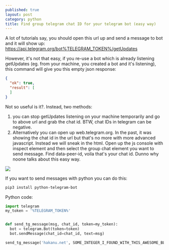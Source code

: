 ```yaml
---
published: true
layout: post
category: python
title: Find group telegram chat ID for your telegram bot (easy way)
---
```

A lot of tutorials say, you should open this url up and send a message to bot and it will show up:
https://api.telegram.org/bot%TELEGRAM_TOKEN%/getUpdates

However, it's not that easy, if you re-use a bot which is already listening getUpdates (eg. from your machine, you created a bot and it's listening), this command will give you this empty json response:

```json
{
  "ok": true,
  "result": [
  ]
}
```

Not so useful is it?. Instead, two methods:

1. you can stop getUpdates listening on your machine temporarily and go to above url and grab the chat id. BTW, chat IDs in telegram can be negative.
1. Alternatively you can open up web.telegram.org. In the past, it was showing the chat id in the url but that's no more with more advanced javascript. Instead we will sneak in the html. Open up the js console with inspect element and then select the group chat element you want to send message. Find data-peer-id, voila that's your chat id. Dunno why noone talks about this easy way.

![](https://devdala.files.wordpress.com/2021/11/screenshot_2021-11-06_21-27-41.png)

If you want to send messages with python you can do this:

```bash
pip3 install python-telegram-bot
```

Python code:

```python
import telegram
my_token = '%TELEGRAM_TOKEN%'


def send_tg_message(msg, chat_id, token=my_token):
  bot = telegram.Bot(token=token)
  bot.sendMessage(chat_id=chat_id, text=msg)

send_tg_message('hakanu.net', SOME_INTEGER_I_FOUND_WITH_THIS_AWESOME_BLOG_POST)
```